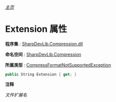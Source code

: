 ###### [主页](./Index.md "主页")

# Extension 属性

**程序集** : [SharpDevLib.Compression.dll](./SharpDevLib.Compression.assembly.md "SharpDevLib.Compression.dll")

**命名空间** : [SharpDevLib.Compression](./SharpDevLib.Compression.namespace.md "SharpDevLib.Compression")

**所属类型** : [CompressFormatNotSupportedException](./SharpDevLib.Compression.CompressFormatNotSupportedException.md "CompressFormatNotSupportedException")

``` csharp
public String Extension { get; }
```

**注释**

*文件扩展名*



